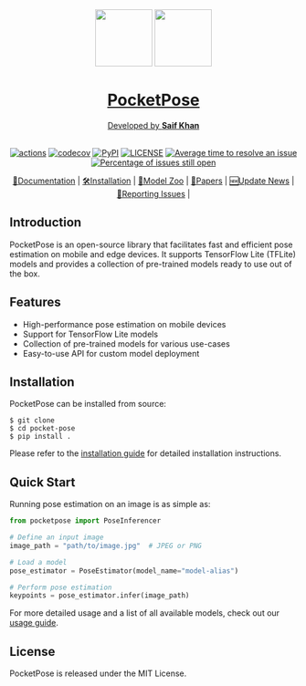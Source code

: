 <div align="center">
  <img src="resources/logo.svg#gh-light-mode-only" width="100"/>
  <img src="resources/logo-dark.svg#gh-dark-mode-only" width="100"/>
  <div align="center">
        <h1><a href="https://pocketpose.com">PocketPose</a></h1>
    <a href="https://saifkhichi.com">
        Developed by <b>Saif Khan</b>
    </a>
  </div>
  <div>&nbsp;</div>

[![actions](https://github.com/saifkhichi96/pocket-pose/workflows/build/badge.svg)](https://github.com/saifkhichi96/pocket-pose/actions)
[![codecov](https://codecov.io/gh/saifkhichi96/pocket-pose/branch/latest/graph/badge.svg)](https://codecov.io/gh/saifkhichi96/pocket-pose)
[![PyPI](https://img.shields.io/pypi/v/pocket-pose)](https://pypi.org/project/pocket-pose/)
[![LICENSE](https://img.shields.io/github/license/saifkhichi96/pocket-pose.svg)](https://github.com/saifkhichi96/pocket-pose/blob/main/LICENSE)
[![Average time to resolve an issue](https://isitmaintained.com/badge/resolution/saifkhichi96/pocket-pose.svg)](https://github.com/saifkhichi96/pocket-pose/issues)
[![Percentage of issues still open](https://isitmaintained.com/badge/open/saifkhichi96/pocket-pose.svg)](https://github.com/saifkhichi96/pocket-pose/issues)

[📘Documentation](https://pocket-pose.readthedocs.io/latest/) |
[🛠️Installation](https://pocket-pose.readthedocs.io/latest/installation.html) |
[👀Model Zoo](https://pocket-pose.readthedocs.io/latest/model_zoo.html) |
[📜Papers](https://pocket-pose.readthedocs.io/latest/model_zoo_papers/algorithms.html) |
[🆕Update News](https://pocket-pose.readthedocs.io/latest/notes/changelog.html) |
[🤔Reporting Issues](https://github.com/saifkhichi96/pocket-pose/issues/new/choose) |

</div>

## Introduction

PocketPose is an open-source library that facilitates fast and efficient pose estimation on mobile and edge devices. It supports TensorFlow Lite (TFLite) models and provides a collection of pre-trained models ready to use out of the box.

## Features

- High-performance pose estimation on mobile devices
- Support for TensorFlow Lite models
- Collection of pre-trained models for various use-cases
- Easy-to-use API for custom model deployment

## Installation

PocketPose can be installed from source:

```shell
$ git clone
$ cd pocket-pose
$ pip install .
```

Please refer to the [installation guide](docs/installation.md) for detailed installation instructions.

## Quick Start

Running pose estimation on an image is as simple as:

```python
from pocketpose import PoseInferencer

# Define an input image
image_path = "path/to/image.jpg"  # JPEG or PNG

# Load a model
pose_estimator = PoseEstimator(model_name="model-alias")

# Perform pose estimation
keypoints = pose_estimator.infer(image_path)
```

For more detailed usage and a list of all available models, check out our [usage guide](docs/user_guides/inference.md).

## License
PocketPose is released under the MIT License.
